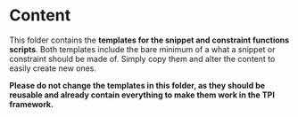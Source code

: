# Content

This folder contains the **templates for the snippet and constraint functions scripts**. Both templates include the bare minimum of a what a snippet or constraint should be made of. Simply copy them and alter the content to easily create new ones.

**Please do not change the templates in this folder, as they should be reusable and already contain everything to make them work in the TPI framework.**